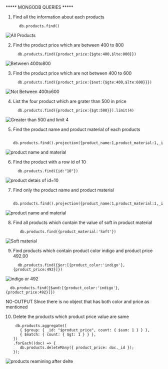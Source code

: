 ***** MONGODB QUERIES *****

1. Find all the information about each products
```
      db.products.find()
```
![All Products](day-3/Q01/1-5.PNG)



2. Find the product price which are between 400 to 800

         db.products.find({product_price:{$gte:400,$lte:800}})

![Between 400to800](day-3/Q02/btw_400-800.PNG)       



3. Find the product price which are not between 400 to 600

         db.products.find({product_price:{$not:{$gte:400,$lte:600}}})

![Not Between 400to600](day-3/Q03/till_id_8.PNG)



4. List the four product which are grater than 500 in price

         db.products.find({product_price:{$gt:500}}).limit(4)

![Greater than 500 and limit 4](day-3/Q04/gt500_Limit(4).PNG)



5. Find the product name and product material of each products

         db.products.find().projection({product_name:1,product_material:1,_id:0})

![product name and material](day-3/Q05/part-1.PNG)



6. Find the product with a row id of 10

         db.products.find({id:"10"})

![product detais of id=10](day-3/Q06/part-1.PNG)



7. Find only the product name and product material

         db.products.find().projection({product_name:1,product_material:1,_id:0})

![product name and material](day-3/Q05/part-1.PNG)



8. Find all products which contain the value of soft in product material 

          db.products.find({product_material:'Soft'})

![Soft material](day-3/Q08/part-1.PNG)



9. Find products which contain product color indigo  and product price 492.00

         db.products.find({$or:[{product_color:'indigo'},{product_price:492}]})

![indigo or 492](day-3/Q09/or.PNG)

  ```
    db.products.find({$and:[{product_color:'indigo'},{product_price:492}]})
  ```

 NO-OUTPUT SInce there is no object that has both color and price as mentioned


10. Delete the products which product price value are same

         db.products.aggregate([
           { $group: { _id: "$product_price", count: { $sum: 1 } } },
           { $match: { count: { $gt: 1 } } },
        ])
        .forEach((doc) => {
           db.products.deleteMany({ product_price: doc._id });
        });

![products reamining after delte](day-3/Q10/part-1.PNG)
